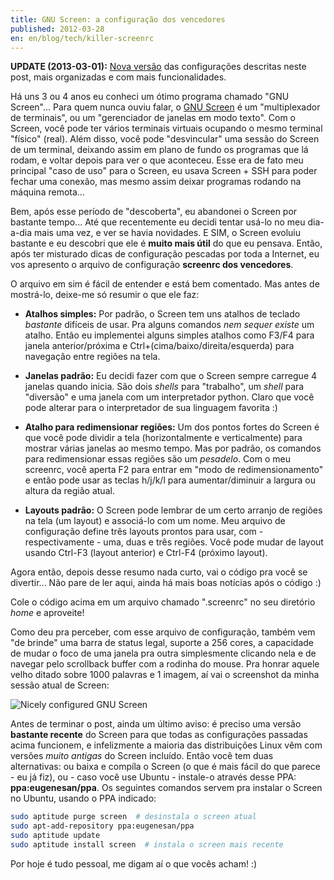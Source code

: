 ```yaml
---
title: GNU Screen: a configuração dos vencedores
published: 2012-03-28
en: en/blog/tech/killer-screenrc
---
```


**UPDATE (2013-03-01):** [Nova versão][1] das configurações descritas neste post, mais organizadas e com mais funcionalidades.

Há uns 3 ou 4 anos eu conheci um ótimo programa chamado "GNU Screen"...
Para quem nunca ouviu falar, o [GNU Screen][2] é um "multiplexador de terminais", ou um "gerenciador de janelas em modo texto".
Com o Screen, você pode ter vários terminais virtuais ocupando o mesmo terminal "físico" (real).
Além disso, você pode "desvincular" uma sessão do Screen de um terminal, deixando assim em plano de fundo os programas que lá rodam,
e voltar depois para ver o que aconteceu.
Esse era de fato meu principal "caso de uso" para o Screen, eu usava Screen + SSH para poder fechar uma conexão, mas mesmo assim deixar programas rodando na máquina remota...

Bem, após esse período de "descoberta", eu abandonei o Screen por bastante tempo...
Até que recentemente eu decidi tentar usá-lo no meu dia-a-dia mais uma vez, e ver se havia novidades.
E SIM, o Screen evoluiu bastante e eu descobri que ele é **muito mais útil** do que eu pensava.
Então, após ter misturado dicas de configuração pescadas por toda a Internet, eu vos apresento o arquivo de configuração **screenrc dos vencedores**.

<!--more-->

O arquivo em sim é fácil de entender e está bem comentado.
Mas antes de mostrá-lo, deixe-me só resumir o que ele faz:

  * **Atalhos simples:** Por padrão, o Screen tem uns atalhos de teclado _bastante_ difíceis de usar.
    Pra alguns comandos _nem sequer existe_ um atalho.
    Então eu implementei alguns simples atalhos como F3/F4 para janela anterior/próxima e Ctrl+(cima/baixo/direita/esquerda) para navegação entre regiões na tela.

  * **Janelas padrão:** Eu decidi fazer com que o Screen sempre carregue 4 janelas quando inicia.
    São dois _shells_ para "trabalho", um _shell_ para "diversão" e uma janela com um interpretador python.
    Claro que você pode alterar para o interpretador de sua linguagem favorita :)

  * **Atalho para redimensionar regiões:** Um dos pontos fortes do Screen é que você pode dividir a tela (horizontalmente e verticalmente)
    para mostrar várias janelas ao mesmo tempo. Mas por padrão, os comandos para redimensionar essas regiões são um _pesadelo_.
    Com o meu screenrc, você aperta F2 para entrar em "modo de redimensionamento" e então pode usar as teclas h/j/k/l para aumentar/diminuir a largura ou altura da região atual.

  * **Layouts padrão:** O Screen pode lembrar de um certo arranjo de regiões na tela (um layout) e associá-lo com um nome.
    Meu arquivo de configuração define três layouts prontos para usar, com - respectivamente - uma, duas e três regiões.
    Você pode mudar de layout usando Ctrl-F3 (layout anterior) e Ctrl-F4 (próximo layout).

Agora então, depois desse resumo nada curto, vai o código pra você se divertir...
Não pare de ler aqui, ainda há mais boas notícias após o código :)

<script type="text/javascript" src="https://gist.github.com/2718397.js?file=.screenrc"></script>

Cole o código acima em um arquivo chamado ".screenrc" no seu diretório _home_ e aproveite!

Como deu pra perceber, com esse arquivo de configuração, também vem "de brinde" uma barra de status legal, suporte a 256 cores,
a capacidade de mudar o foco de uma janela pra outra simplesmente clicando nela e de navegar pelo scrollback buffer com a rodinha do mouse.
Pra honrar aquele velho ditado sobre 1000 palavras e 1 imagem, aí vai o screenshot da minha sessão atual de Screen:

![Nicely configured GNU Screen](/files/imgs/2012-03_gnu_screen_ss.png)

Antes de terminar o post, ainda um último aviso: é preciso uma versão **bastante recente** do Screen para que todas as configurações passadas acima funcionem,
e infelizmente a maioria das distribuições Linux vêm com versões _muito antigas_ do Screen incluído.
Então você tem duas alternativas:
ou baixa e compíla o Screen (o que é mais fácil do que parece - eu já fiz), ou - caso você use Ubuntu - instale-o através desse PPA: **ppa:eugenesan/ppa**.
Os seguintes comandos servem pra instalar o Screen no Ubuntu, usando o PPA indicado:

```bash
sudo aptitude purge screen  # desinstala o screen atual
sudo apt-add-repository ppa:eugenesan/ppa
sudo aptitude update
sudo aptitude install screen  # instala o screen mais recente
```

Por hoje é tudo pessoal, me digam aí o que vocês acham! :)

[1]: </pt/blog/tech/screenrc-ftw 'Novo screenrc, ainda mais perfeito'>
[2]: <http://www.gnu.org/software/screen/>
